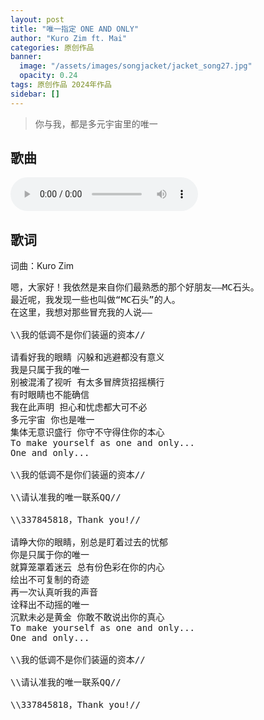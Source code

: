 ```yaml
---
layout: post
title: "唯一指定 ONE AND ONLY"
author: "Kuro Zim ft. Mai"
categories: 原创作品
banner: 
  image: "/assets/images/songjacket/jacket_song27.jpg"
  opacity: 0.24
tags: 原创作品 2024年作品
sidebar: []
---
```


> 你与我，都是多元宇宙里的唯一

## 歌曲

<audio controls><source src="/assets/audio/song27.mp3" type="audio/mp3"></audio>

## 歌词

词曲：Kuro Zim

<pre>
嗯，大家好！我依然是来自你们最熟悉的那个好朋友——MC石头。
最近呢，我发现一些也叫做“MC石头”的人。
在这里，我想对那些冒充我的人说——

\\我的低调不是你们装逼的资本//

请看好我的眼睛 闪躲和逃避都没有意义
我是只属于我的唯一
别被混淆了视听 有太多冒牌货招摇横行
有时眼睛也不能确信
我在此声明 担心和忧虑都大可不必
多元宇宙 你也是唯一
集体无意识盛行 你守不守得住你的本心
To make yourself as one and only...
One and only...

\\我的低调不是你们装逼的资本//

\\请认准我的唯一联系QQ//

\\337845818，Thank you!//

请睁大你的眼睛，别总是盯着过去的忧郁
你是只属于你的唯一
就算笼罩着迷云 总有份色彩在你的内心
绘出不可复制的奇迹
再一次认真听我的声音
诠释出不动摇的唯一
沉默未必是黄金 你敢不敢说出你的真心
To make yourself as one and only...
One and only...

\\我的低调不是你们装逼的资本//

\\请认准我的唯一联系QQ//

\\337845818，Thank you!//
</pre>